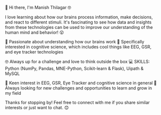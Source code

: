 👋 Hi there, I'm Manish Thilagar 🤓

I love learning about how our brains process information, make decisions, and react to different stimuli. It's fascinating to see how data and insights from these technologies can be used to improve our understanding of the human mind and behavior! 😲

🧠 Passionate about understanding how our brains work
👀 Specifically interested in cognitive science, which includes cool things like EEG, GSR, and eye tracker technologies

🤓 Always up for a challenge and love to think outside the box
💻 SKILLS: Python (NumPy, Pandas, MNE-Python, Scikit-learn & Flask), Uipath & MySQL

🧠 Keen interest in EEG, GSR, Eye Tracker and cognitive science in general
🌱 Always looking for new challenges and opportunities to learn and grow in my field

Thanks for stopping by! Feel free to connect with me if you share similar interests or just want to chat. 😊
